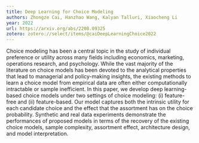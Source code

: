 ```yaml
---
title: Deep Learning for Choice Modeling
authors: Zhongze Cai, Hanzhao Wang, Kalyan Talluri, Xiaocheng Li
year: 2022
url: https://arxiv.org/abs/2208.09325
zotero: zotero://select/items/@caiDeepLearningChoice2022
---
```

Choice modeling has been a central topic in the study of individual preference or utility across many fields including economics, marketing, operations research, and psychology. While the vast majority of the literature on choice models has been devoted to the analytical properties that lead to managerial and policy-making insights, the existing methods to learn a choice model from empirical data are often either computationally intractable or sample inefficient. In this paper, we develop deep learning-based choice models under two settings of choice modeling: (i) feature-free and (ii) feature-based. Our model captures both the intrinsic utility for each candidate choice and the effect that the assortment has on the choice probability. Synthetic and real data experiments demonstrate the performances of proposed models in terms of the recovery of the existing choice models, sample complexity, assortment effect, architecture design, and model interpretation.

